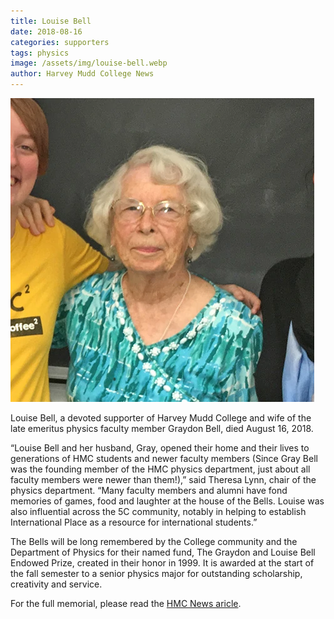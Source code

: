 ```yaml
---
title: Louise Bell
date: 2018-08-16
categories: supporters
tags: physics
image: /assets/img/louise-bell.webp
author: Harvey Mudd College News
---
```

![Louise Bell](/assets/img/louise-bell.webp)

Louise Bell, a devoted supporter of Harvey Mudd College and wife of the late emeritus physics faculty member Graydon Bell, died August 16, 2018.

“Louise Bell and her husband, Gray, opened their home and their lives to generations of HMC students and newer faculty members (Since Gray Bell was the founding member of the HMC physics department, just about all faculty members were newer than them!),” said Theresa Lynn, chair of the physics department.  “Many faculty members and alumni have fond memories of games, food and laughter at the house of the Bells. Louise was also influential across the 5C community, notably in helping to establish International Place as a resource for international students.”

The Bells will be long remembered by the College community and the Department of Physics for their named fund, The Graydon and Louise Bell Endowed Prize, created in their honor in 1999. It is awarded at the start of the fall semester to a senior physics major for outstanding scholarship, creativity and service.

For the full memorial, please read the [HMC News aricle](https://www.hmc.edu/about-hmc/2018/09/18/in-memoriam-louise-bell/).
